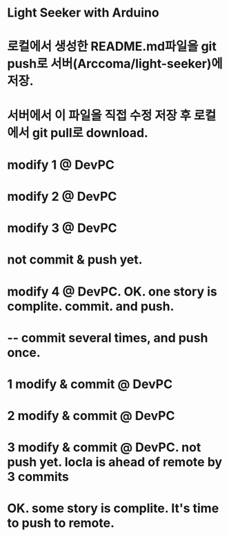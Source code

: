  # Light Seeker with Arduino
# 로컬에서 생성한 README.md파일을 git push로 서버(Arccoma/light-seeker)에 저장.
# 서버에서 이 파일을 직접 수정 저장 후 로컬에서 git pull로 download.

# modify 1 @ DevPC
# modify 2 @ DevPC
# modify 3 @ DevPC
# not commit & push yet.
# modify 4 @ DevPC. OK. one story is complite. commit. and push.

# -- commit several times, and push once.
# 1 modify & commit @ DevPC
# 2 modify & commit @ DevPC
# 3 modify & commit @ DevPC. not push yet. locla is ahead of remote by 3 commits
# OK. some story is complite. It's time to push to remote.